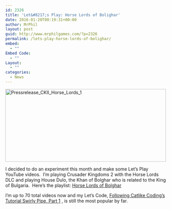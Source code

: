 ```yaml
---
id: 2326
title: 'Let&#8217;s Play: Horse Lords of Bolighar'
date: 2016-01-20T00:19:31+00:00
author: MrPhil
layout: post
guid: http://www.mrphilgames.com/?p=2326
permalink: /lets-play-horse-lords-of-bolighar/
embed:
  - ""
Embed Code:
  - ""
Layout:
  - ""
categories:
  - News
---
```

<img class="aligncenter wp-image-2328" src="http://www.mrphilgames.com/wp-content/uploads/2016/01/Pressrelease_CKII_Horse_Lords_1-300x136.png" alt="Pressrelease_CKII_Horse_Lords_1" width="500" height="226" srcset="http://www.mrphilgames.com/wp-content/uploads/2016/01/Pressrelease_CKII_Horse_Lords_1-300x136.png 300w, http://www.mrphilgames.com/wp-content/uploads/2016/01/Pressrelease_CKII_Horse_Lords_1-768x348.png 768w, http://www.mrphilgames.com/wp-content/uploads/2016/01/Pressrelease_CKII_Horse_Lords_1.png 780w" sizes="(max-width: 500px) 100vw, 500px" />

I decided to do an experiment this month and make some Let&#8217;s Play YouTube videos.  I&#8217;m playing Crusader Kingdoms 2 with the Horse Lords DLC and playing House Dulo, the Khan of Bolghar who is related to the King of Bulgaria.  Here&#8217;s the playlist: [Horse Lords of Bolghar](https://www.youtube.com/playlist?list=PL_c7zXuU-zzfZ-bsocSCCBxclLi7YUnDS)

I&#8217;m up to 70 total videos now and my Let&#8217;s Code, [Following Catlike Coding&#8217;s Tutorial Swirly Pipe, Part 1](https://www.youtube.com/watch?v=Yxs4AgYsueY) , is still the most popular by far.